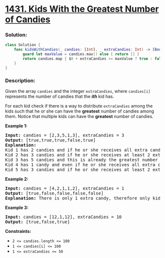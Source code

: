 # [1431. Kids With the Greatest Number of Candies](https://leetcode.com/problems/kids-with-the-greatest-number-of-candies/)

### Solution:
```swift
class Solution {
    func kidsWithCandies(_ candies: [Int], _ extraCandies: Int) -> [Bool] {
        guard let maxValue = candies.max() else { return [] }
        return candies.map { $0 + extraCandies >= maxValue ? true : false }
    }
}
```

### Description:

<div><p>Given the array <code>candies</code> and the integer <code>extraCandies</code>, where <code>candies[i]</code> represents the number of candies that the <strong><em>ith</em></strong> kid has.</p>

<p>For each kid check if there is a way to distribute <code>extraCandies</code> among the kids such that he or she can have the <strong>greatest</strong> number of candies among them.&nbsp;Notice that multiple kids can have the <strong>greatest</strong> number of candies.</p>

<p><strong>Example 1:</strong></p>

<pre><strong>Input:</strong> candies = [2,3,5,1,3], extraCandies = 3
<strong>Output:</strong> [true,true,true,false,true] 
<strong>Explanation:</strong> 
Kid 1 has 2 candies and if he or she receives all extra candies (3) will have 5 candies --- the greatest number of candies among the kids. 
Kid 2 has 3 candies and if he or she receives at least 2 extra candies will have the greatest number of candies among the kids. 
Kid 3 has 5 candies and this is already the greatest number of candies among the kids. 
Kid 4 has 1 candy and even if he or she receives all extra candies will only have 4 candies. 
Kid 5 has 3 candies and if he or she receives at least 2 extra candies will have the greatest number of candies among the kids. 
</pre>

<p><strong>Example 2:</strong></p>

<pre><strong>Input:</strong> candies = [4,2,1,1,2], extraCandies = 1
<strong>Output:</strong> [true,false,false,false,false] 
<strong>Explanation:</strong> There is only 1 extra candy, therefore only kid 1 will have the greatest number of candies among the kids regardless of who takes the extra candy.
</pre>

<p><strong>Example 3:</strong></p>

<pre><strong>Input:</strong> candies = [12,1,12], extraCandies = 10
<strong>Output:</strong> [true,false,true]
</pre>

<p><strong>Constraints:</strong></p>

<ul>
	<li><code>2 &lt;= candies.length &lt;= 100</code></li>
	<li><code>1 &lt;= candies[i] &lt;= 100</code></li>
	<li><code>1 &lt;= extraCandies &lt;= 50</code></li>
</ul></div>